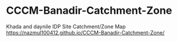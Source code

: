 # CCCM-Banadir-Catchment-Zone
Khada and daynile IDP Site Catchment/Zone Map
https://nazmul100412.github.io/CCCM-Banadir-Catchment-Zone/
